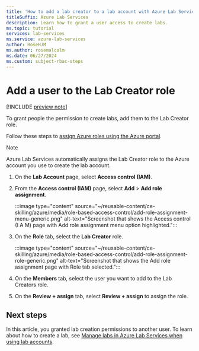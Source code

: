 ```yaml
---
title: 'How to add a lab creator to a lab account with Azure Lab Services'
titleSuffix: Azure Lab Services
description: Learn how to grant a user access to create labs.
ms.topic: tutorial
services: lab-services
ms.service: azure-lab-services
author: RoseHJM
ms.author: rosemalcolm
ms.date: 06/27/2024
ms.custom: subject-rbac-steps
---
```


# Add a user to the Lab Creator role

[!INCLUDE [preview note](./includes/lab-services-new-update-note.md)]

To grant people the permission to create labs, add them to the Lab Creator role.

Follow these steps to [assign Azure roles using the Azure portal](/azure/role-based-access-control/role-assignments-portal).

> [!NOTE]
> Azure Lab Services automatically assigns the Lab Creator role to the Azure account you use to create the lab account.

1. On the **Lab Account** page, select **Access control (IAM)**.

1. From the **Access control (IAM)** page, select **Add** > **Add role assignment**.

    :::image type="content" source="~/reusable-content/ce-skilling/azure/media/role-based-access-control/add-role-assignment-menu-generic.png" alt-text="Screenshot that shows the Access control (I A M) page with Add role assignment menu option highlighted.":::

1. On the **Role** tab, select the **Lab Creator** role.

    :::image type="content" source="~/reusable-content/ce-skilling/azure/media/role-based-access-control/add-role-assignment-role-generic.png" alt-text="Screenshot that shows the Add role assignment page with Role tab selected.":::

1. On the **Members** tab, select the user you want to add to the Lab Creators role.

1. On the **Review + assign** tab, select **Review + assign** to assign the role.

## Next steps

In this article, you granted lab creation permissions to another user. To learn about how to create a lab, see [Manage labs in Azure Lab Services when using lab accounts](how-to-manage-classroom-labs.md).
